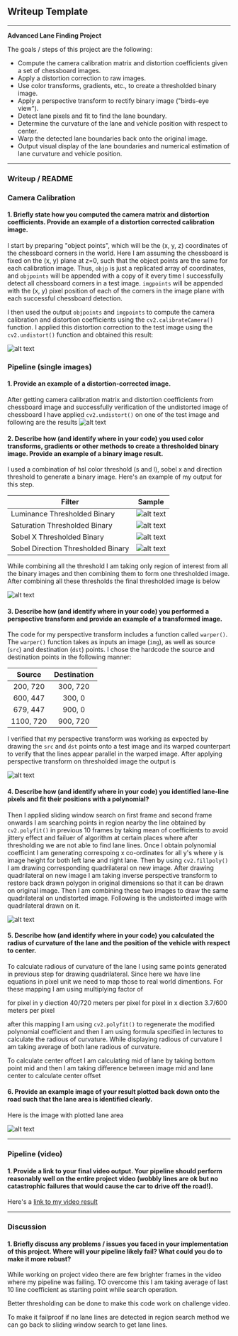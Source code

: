 ## Writeup Template

---

**Advanced Lane Finding Project**

The goals / steps of this project are the following:

* Compute the camera calibration matrix and distortion coefficients given a set of chessboard images.
* Apply a distortion correction to raw images.
* Use color transforms, gradients, etc., to create a thresholded binary image.
* Apply a perspective transform to rectify binary image ("birds-eye view").
* Detect lane pixels and fit to find the lane boundary.
* Determine the curvature of the lane and vehicle position with respect to center.
* Warp the detected lane boundaries back onto the original image.
* Output visual display of the lane boundaries and numerical estimation of lane curvature and vehicle position.

[//]: # (Image References)

[image1]: ./output_images/undistorted_chess_board.png "Undistorted"
[image2]: ./output_images/undistorted_lane_line.png "Undistorted"
[image3]: ./output_images/luminance.png "Luminance thresholded binary"
[image4]: ./output_images/saturation.png "Saturation thresholded binary"
[image5]: ./output_images/sobel_x.png "Sobel X thresholded binary"
[image6]: ./output_images/sobel_dir.png "Sobel Direction thresholded binary"
[image7]: ./output_images/thresholded.png "Sobel Direction thresholded binary"
[image8]: ./output_images/warped.png "Warped Image"
[image9]: ./output_images/final_image.png "Final Image"
[video1]: ./project_video.mp4 "Video"

---

### Writeup / README


### Camera Calibration

#### 1. Briefly state how you computed the camera matrix and distortion coefficients. Provide an example of a distortion corrected calibration image.

I start by preparing "object points", which will be the (x, y, z) coordinates of the chessboard corners in the world. Here I am assuming the chessboard is fixed on the (x, y) plane at z=0, such that the object points are the same for each calibration image.  Thus, `objp` is just a replicated array of coordinates, and `objpoints` will be appended with a copy of it every time I successfully detect all chessboard corners in a test image.  `imgpoints` will be appended with the (x, y) pixel position of each of the corners in the image plane with each successful chessboard detection.  

I then used the output `objpoints` and `imgpoints` to compute the camera calibration and distortion coefficients using the `cv2.calibrateCamera()` function.  I applied this distortion correction to the test image using the `cv2.undistort()` function and obtained this result: 

![alt text][image1]

### Pipeline (single images)

#### 1. Provide an example of a distortion-corrected image.

After getting camera calibration matrix and distortion coefficients from chessboard image and successfully verification of the undistorted image of chessboard I have applied  `cv2.undistort()` on one of the test image and following are the results
![alt text][image2]

#### 2. Describe how (and identify where in your code) you used color transforms, gradients or other methods to create a thresholded binary image.  Provide an example of a binary image result.

I used a combination of hsl color threshold (s and l),  sobel x and direction threshold to generate a binary image.  Here's an example of my output for this step.  

| Filter | Sample |
| --- | --- |
| Luminance Thresholded Binary | ![alt text][image3] |
| Saturation Thresholded Binary | ![alt text][image4] |
| Sobel X Thresholded Binary | ![alt text][image5] |
| Sobel Direction Thresholded Binary | ![alt text][image6] |

While combining all the threshold I am taking only region of interest from all the binary images and then combining them to form one thresholded image. After combining all these thresholds the final thresholded image is below

![alt text][image7]

#### 3. Describe how (and identify where in your code) you performed a perspective transform and provide an example of a transformed image.

The code for my perspective transform includes a function called `warper()`. The `warper()` function takes as inputs an image (`img`), as well as source (`src`) and destination (`dst`) points.  I chose the hardcode the source and destination points in the following manner:

| Source        | Destination   | 
|:-------------:|:-------------:| 
| 200, 720      | 300, 720        | 
| 600, 447      | 300, 0      |
| 679, 447     | 900, 0      |
| 1100, 720      | 900, 720        |

I verified that my perspective transform was working as expected by drawing the `src` and `dst` points onto a test image and its warped counterpart to verify that the lines appear parallel in the warped image. After applying perspective transform on thresholded image the output is

![alt text][image8]

#### 4. Describe how (and identify where in your code) you identified lane-line pixels and fit their positions with a polynomial?

Then I applied sliding window search on first frame and second frame onwards I am searching points in region nearby the line obtained by `cv2.polyfit()` in previous 10 frames by taking mean of coefficients to avoid jittery effect and failuer of algorithm at certain places where after thresholding we are not able to find lane lines. Once I obtain polynomial coefficint I am generating correspoing x co-ordinates for all y's where y is image height for both left lane and right lane. Then by using `cv2.fillpoly()` I am drawing corresponding quadrilateral on new image. After drawing quadrilateral on new image I am taking inverse perspective transform to restore back drawn polygon in original dimensions so that it can be drawn on original image. Then I am combining these two images to draw the same quadrilateral on undistorted image. Following is the undistoirted image with quadrilateral drawn on it.

![alt text][image9]

#### 5. Describe how (and identify where in your code) you calculated the radius of curvature of the lane and the position of the vehicle with respect to center.

To calculate radious of curvature of the lane I using same points generated in previous step for drawing quadrilateral. Since here we have line equations in pixel unit we need to map those to real world dimentions. For these mapping I am using multiplying factor of 

for pixel in y diection 40/720 meters per pixel 
for pixel in x diection 3.7/600 meters per pixel 

after this mapping I am using `cv2.polyfit()` to regenerate the modified polynomial coefficient and then I am using formula specified in lectures to calculate the radious of curvature. While displaying radious of curvature I am taking average of both lane radious of curvature.

To calculate center offcet I am calculating mid of lane by taking bottom point mid and then I am taking difference between image mid and lane center to calculate center offset

#### 6. Provide an example image of your result plotted back down onto the road such that the lane area is identified clearly.

Here is the image with plotted lane area

![alt text][image9]

---

### Pipeline (video)

#### 1. Provide a link to your final video output.  Your pipeline should perform reasonably well on the entire project video (wobbly lines are ok but no catastrophic failures that would cause the car to drive off the road!).

Here's a [link to my video result](./project_video_output.mp4)

---

### Discussion

#### 1. Briefly discuss any problems / issues you faced in your implementation of this project.  Where will your pipeline likely fail?  What could you do to make it more robust?

While working on project video there are few brighter frames in the video where my pipeline was failing. TO overcome this I am taking average of last 10 line coefficient as starting point while search operation. 

Better thresholding can be done to make this code work on challenge video. 

To make it failproof if no lane lines are detected in region search method we can go back to sliding window search to get lane lines.
